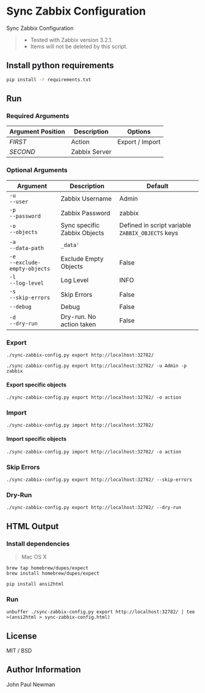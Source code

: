 
# Sync Zabbix Configuration

Sync Zabbix Configuration

> - Tested with Zabbix version 3.2.1.
> - Items will not be deleted by this script.

## Install python requirements

~~~bash
pip install -r requirements.txt
~~~

## Run

### Required Arguments

|Argument Position|Description|Options
|---|---|---|
|*FIRST*|Action|Export / Import|
|*SECOND*|Zabbix Server||

### Optional Arguments

|Argument|Description|Default|
|---|---|---|
|```-u```<br />```--user```|Zabbix Username|Admin|
|```-p```<br />```--password```|Zabbix Password|zabbix|
|```-o```<br />```--objects```|Sync specific Zabbix Objects|Defined in script variable ```ZABBIX_OBJECTS``` keys|
|```-a```<br />```--data-path```|```_data'```|
|```-e```<br />```--exclude-empty-objects```|Exclude Empty Objects|False|
|```-l```<br />```--log-level```|Log Level|INFO|
|```-s```<br />```--skip-errors```|Skip Errors|False|
|```--debug```|Debug|False|
|```-d```<br />```--dry-run```|Dry-run. No action taken|False|

### Export

~~~
./sync-zabbix-config.py export http://localhost:32782/

./sync-zabbix-config.py export http://localhost:32782/ -u Admin -p zabbix
~~~

#### Export specific objects

~~~
./sync-zabbix-config.py export http://localhost:32782/ -o action
~~~

### Import

~~~
./sync-zabbix-config.py import http://localhost:32782/
~~~

#### Import specific objects

~~~
./sync-zabbix-config.py import http://localhost:32782/ -o action
~~~

### Skip Errors

~~~
./sync-zabbix-config.py export http://localhost:32782/ --skip-errors
~~~

### Dry-Run

~~~
./sync-zabbix-config.py export http://localhost:32782/ --dry-run
~~~

## HTML Output

### Install dependencies

> Mac OS X

~~~
brew tap homebrew/dupes/expect
brew install homebrew/dupes/expect

pip install ansi2html
~~~

### Run

~~~
unbuffer ./sync-zabbix-config.py export http://localhost:32782/ | tee >(ansi2html > sync-zabbix-config.html)
~~~

## License

MIT / BSD

## Author Information

John Paul Newman
